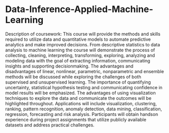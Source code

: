 # Data-Inference-Applied-Machine-Learning

Description of coursework:
This course will provide the methods and skills required to utilize data and quantitative models to automate predictive analytics and make improved decisions. From descriptive statistics to data analysis to machine learning the course will demonstrate the process of collecting, cleaning, interpreting, transforming, exploring, analyzing and modeling data with the goal of extracting information, communicating insights and supporting decisionmaking. The advantages and disadvantages of linear, nonlinear, parametric, nonparametric and ensemble methods will be discussed while exploring the challenges of both supervised and unsupervised learning. The importance of quantifying uncertainty, statistical hypothesis testing and communicating confidence in model results will be emphasized. The advantages of using visualization techniques to explore the data and communicate the outcomes will be highlighted throughout. Applications will include visualization, clustering, ranking, pattern recognition, anomaly detection, data mining, classification, regression, forecasting and risk analysis. Participants will obtain handson experience during project assignments that utilize publicly available datasets and address practical challenges.
